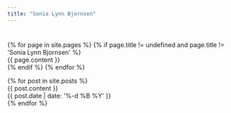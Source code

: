 ```yaml
---
title: "Sonia Lynn Bjornsen"
---
```


<div id="main-content">
  <div id="titel" class="block titel">
    <h1 class="titel"></h1>
  </div>
  {% for page in site.pages %}
    {% if page.title != undefined and page.title != 'Sonia Lynn Bjornsen' %}
      <a name="{{ page.slug }}"></a>
      <div id="{{ page.slug }}" class="block {{ page.slug }}" lang="{{ page.lang }}">
        <!--<h1><a href="{{ site.url }}/#{{ page.slug }}">{{ page.title }}</a></h1>-->
        <div>{{ page.content }}</div>
      </div>
    {% endif %}
  {% endfor %}

  <a name="news"></a>
  <div id="news" class="block news">
    {% for post in site.posts %}
      <a name="{{ post.slug }}"></a>
      <div id="{{ post.slug }}" lang="{{ post.lang }}">
        <!--<h1><a href="{{ site.url }}/#{{ post.slug }}">{{ post.title }}</a></h1>-->
        <div>{{ post.content }}</div>
        <time datetime="{{ post.date | date: '%Y-%m-%d' }}">{{ post.date | date: '%-d %B %Y' }}</time>
      </div>
    {% endfor %}
  </div>
</div>
